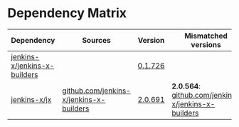 # Dependency Matrix

Dependency | Sources | Version | Mismatched versions
---------- | ------- | ------- | -------------------
[jenkins-x/jenkins-x-builders](https://github.com/jenkins-x/jenkins-x-builders.git) |  | [0.1.726]() | 
[jenkins-x/jx](https://github.com/jenkins-x/jx.git) | [github.com/jenkins-x/jenkins-x-builders](https://github.com/jenkins-x/jenkins-x-builders) | [2.0.691](https://github.com/jenkins-x/jx/releases/tag/v2.0.691) | **2.0.564**: [github.com/jenkins-x/jenkins-x-builders](https://github.com/jenkins-x/jenkins-x-builders)
